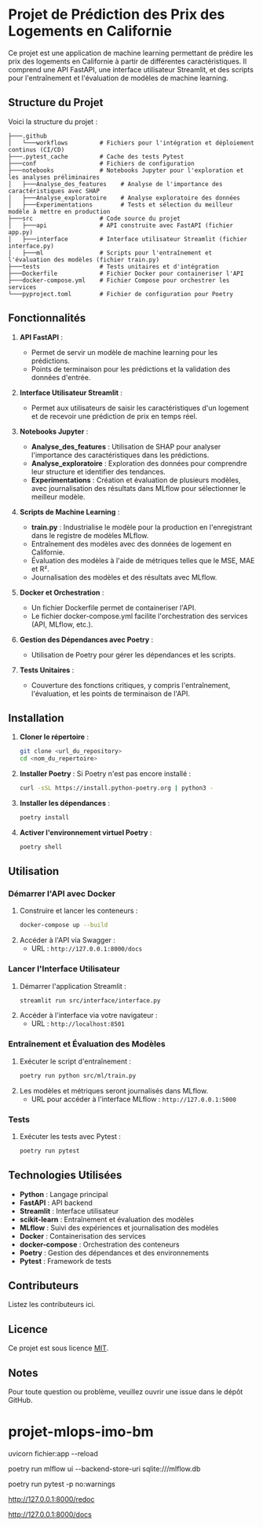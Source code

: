 # Projet de Prédiction des Prix des Logements en Californie

Ce projet est une application de machine learning permettant de prédire les prix des logements en Californie à partir de différentes caractéristiques. Il comprend une API FastAPI, une interface utilisateur Streamlit, et des scripts pour l'entraînement et l'évaluation de modèles de machine learning.

## Structure du Projet

Voici la structure du projet :

```
├───.github
│   └───workflows         # Fichiers pour l'intégration et déploiement continus (CI/CD)
├───.pytest_cache         # Cache des tests Pytest
├───conf                  # Fichiers de configuration
├───notebooks             # Notebooks Jupyter pour l'exploration et les analyses préliminaires
│   ├───Analyse_des_features    # Analyse de l'importance des caractéristiques avec SHAP
│   ├───Analyse_exploratoire    # Analyse exploratoire des données
│   ├───Experimentations        # Tests et sélection du meilleur modèle à mettre en production
├───src                   # Code source du projet
│   ├───api               # API construite avec FastAPI (fichier app.py)
│   ├───interface         # Interface utilisateur Streamlit (fichier interface.py)
│   ├───ml                # Scripts pour l'entraînement et l'évaluation des modèles (fichier train.py)
├───tests                 # Tests unitaires et d'intégration
├───Dockerfile            # Fichier Docker pour containeriser l'API
├───docker-compose.yml    # Fichier Compose pour orchestrer les services
└───pyproject.toml        # Fichier de configuration pour Poetry
```

## Fonctionnalités

1. **API FastAPI** :
   - Permet de servir un modèle de machine learning pour les prédictions.
   - Points de terminaison pour les prédictions et la validation des données d'entrée.

2. **Interface Utilisateur Streamlit** :
   - Permet aux utilisateurs de saisir les caractéristiques d'un logement et de recevoir une prédiction de prix en temps réel.

3. **Notebooks Jupyter** :
   - **Analyse_des_features** : Utilisation de SHAP pour analyser l'importance des caractéristiques dans les prédictions.
   - **Analyse_exploratoire** : Exploration des données pour comprendre leur structure et identifier des tendances.
   - **Experimentations** : Création et évaluation de plusieurs modèles, avec journalisation des résultats dans MLflow pour sélectionner le meilleur modèle.

4. **Scripts de Machine Learning** :
   - **train.py** : Industrialise le modèle pour la production en l'enregistrant dans le registre de modèles MLflow.
   - Entraînement des modèles avec des données de logement en Californie.
   - Évaluation des modèles à l'aide de métriques telles que le MSE, MAE et R².
   - Journalisation des modèles et des résultats avec MLflow.

5. **Docker et Orchestration** :
   - Un fichier Dockerfile permet de containeriser l'API.
   - Le fichier docker-compose.yml facilite l'orchestration des services (API, MLflow, etc.).

6. **Gestion des Dépendances avec Poetry** :
   - Utilisation de Poetry pour gérer les dépendances et les scripts.

7. **Tests Unitaires** :
   - Couverture des fonctions critiques, y compris l'entraînement, l'évaluation, et les points de terminaison de l'API.

## Installation

1. **Cloner le répertoire** :
   ```bash
   git clone <url_du_repository>
   cd <nom_du_repertoire>
   ```

2. **Installer Poetry** :
   Si Poetry n'est pas encore installé :
   ```bash
   curl -sSL https://install.python-poetry.org | python3 -
   ```

3. **Installer les dépendances** :
   ```bash
   poetry install
   ```

4. **Activer l'environnement virtuel Poetry** :
   ```bash
   poetry shell
   ```

## Utilisation

### Démarrer l'API avec Docker

1. Construire et lancer les conteneurs :
   ```bash
   docker-compose up --build
   ```
2. Accéder à l'API via Swagger :
   - URL : `http://127.0.0.1:8000/docs`

### Lancer l'Interface Utilisateur

1. Démarrer l'application Streamlit :
   ```bash
   streamlit run src/interface/interface.py
   ```
2. Accéder à l'interface via votre navigateur :
   - URL : `http://localhost:8501`

### Entraînement et Évaluation des Modèles

1. Exécuter le script d'entraînement :
   ```bash
   poetry run python src/ml/train.py
   ```
2. Les modèles et métriques seront journalisés dans MLflow.
   - URL pour accéder à l'interface MLflow : `http://127.0.0.1:5000`

### Tests

1. Exécuter les tests avec Pytest :
   ```bash
   poetry run pytest
   ```

## Technologies Utilisées

- **Python** : Langage principal
- **FastAPI** : API backend
- **Streamlit** : Interface utilisateur
- **scikit-learn** : Entraînement et évaluation des modèles
- **MLflow** : Suivi des expériences et journalisation des modèles
- **Docker** : Containerisation des services
- **docker-compose** : Orchestration des conteneurs
- **Poetry** : Gestion des dépendances et des environnements
- **Pytest** : Framework de tests

## Contributeurs

Listez les contributeurs ici.

## Licence

Ce projet est sous licence [MIT](LICENSE).

## Notes

Pour toute question ou problème, veuillez ouvrir une issue dans le dépôt GitHub.


# projet-mlops-imo-bm
uvicorn fichier:app --reload

poetry run mlflow ui --backend-store-uri sqlite:///mlflow.db

poetry run pytest -p no:warnings 

http://127.0.0.1:8000/redoc

http://127.0.0.1:8000/docs